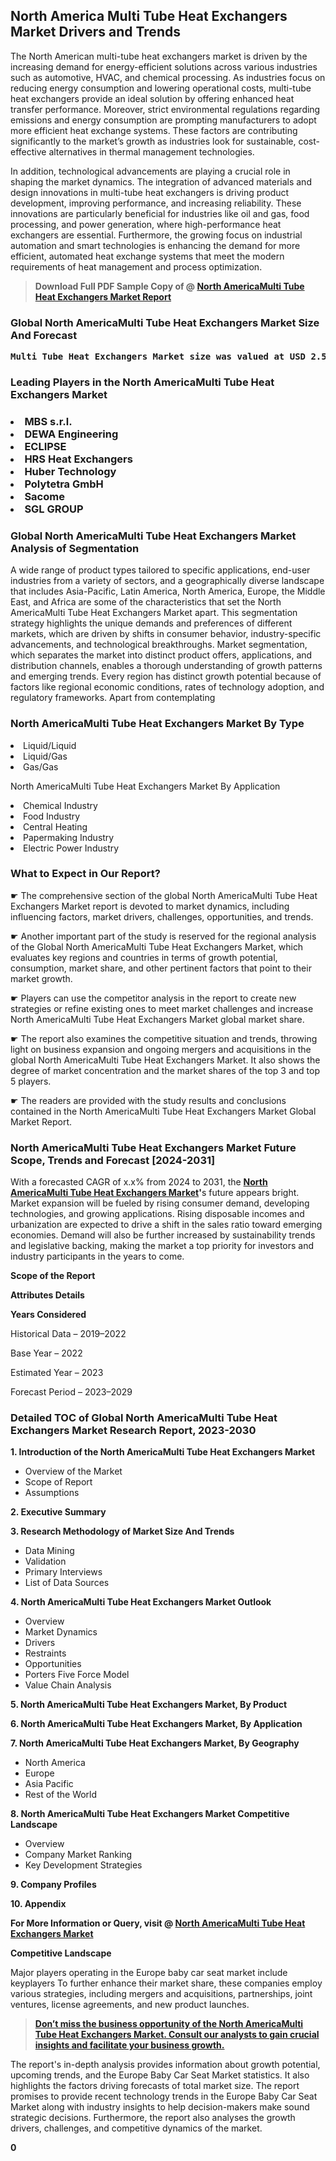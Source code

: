 <p> <h2>North America Multi Tube Heat Exchangers Market Drivers and Trends</h2><p>The North American multi-tube heat exchangers market is driven by the increasing demand for energy-efficient solutions across various industries such as automotive, HVAC, and chemical processing. As industries focus on reducing energy consumption and lowering operational costs, multi-tube heat exchangers provide an ideal solution by offering enhanced heat transfer performance. Moreover, strict environmental regulations regarding emissions and energy consumption are prompting manufacturers to adopt more efficient heat exchange systems. These factors are contributing significantly to the market’s growth as industries look for sustainable, cost-effective alternatives in thermal management technologies.</p><p>In addition, technological advancements are playing a crucial role in shaping the market dynamics. The integration of advanced materials and design innovations in multi-tube heat exchangers is driving product development, improving performance, and increasing reliability. These innovations are particularly beneficial for industries like oil and gas, food processing, and power generation, where high-performance heat exchangers are essential. Furthermore, the growing focus on industrial automation and smart technologies is enhancing the demand for more efficient, automated heat exchange systems that meet the modern requirements of heat management and process optimization.</p></p><blockquote id="" class=""><strong>Download Full PDF Sample Copy of @&nbsp;<a href="https://www.verifiedmarketreports.com/download-sample/?rid=779712&utm_source=GitHub-Jan&utm_medium=280" target="_blank">North AmericaMulti Tube Heat Exchangers Market Report</a>&nbsp;&nbsp;</strong></blockquote><h3 id="" class=""><strong>Global&nbsp;North AmericaMulti Tube Heat Exchangers Market Size And Forecast</strong></h3><pre class="reader-text-block__code-block"><strong>Multi Tube Heat Exchangers Market size was valued at USD 2.5 Billion in 2022 and is projected to reach USD 3.8 Billion by 2030, growing at a CAGR of 6.0% from 2024 to 2030.</strong></pre><h3 id="" class="">Leading Players in the&nbsp;North AmericaMulti Tube Heat Exchangers Market</h3><h3 class=""></Li><Li>MBS s.r.l.</Li><Li> DEWA Engineering</Li><Li> ECLIPSE</Li><Li> HRS Heat Exchangers</Li><Li> Huber Technology</Li><Li> Polytetra GmbH</Li><Li> Sacome</Li><Li> SGL GROUP</h3><h3 id="" class="">Global&nbsp;North AmericaMulti Tube Heat Exchangers Market Analysis of Segmentation</h3><p id="" class="">A wide range of product types tailored to specific applications, end-user industries from a variety of sectors, and a geographically diverse landscape that includes Asia-Pacific, Latin America, North America, Europe, the Middle East, and Africa are some of the characteristics that set the North AmericaMulti Tube Heat Exchangers Market apart. This segmentation strategy highlights the unique demands and preferences of different markets, which are driven by shifts in consumer behavior, industry-specific advancements, and technological breakthroughs. Market segmentation, which separates the market into distinct product offers, applications, and distribution channels, enables a thorough understanding of growth patterns and emerging trends. Every region has distinct growth potential because of factors like regional economic conditions, rates of technology adoption, and regulatory frameworks. Apart from contemplating</p><h3 id="" class="">North AmericaMulti Tube Heat Exchangers Market&nbsp;By Type</h3><p></Li><Li>Liquid/Liquid</Li><Li> Liquid/Gas</Li><Li> Gas/Gas</p><div class="" data-test-id=""><p>North AmericaMulti Tube Heat Exchangers Market&nbsp;By Application</p></div><p class=""></Li><Li>Chemical Industry</Li><Li> Food Industry</Li><Li> Central Heating</Li><Li> Papermaking Industry</Li><Li> Electric Power Industry</p><div class="" data-test-id=""><h3><span class="">What to Expect in Our Report?</span></h3></div><div class="" data-test-id=""><p><span class="">☛ The comprehensive section of the global North AmericaMulti Tube Heat Exchangers Market report is devoted to market dynamics, including influencing factors, market drivers, challenges, opportunities, and trends.</span></p></div><div class="" data-test-id=""><p><span class="">☛ Another important part of the study is reserved for the regional analysis of the Global North AmericaMulti Tube Heat Exchangers Market, which evaluates key regions and countries in terms of growth potential, consumption, market share, and other pertinent factors that point to their market growth.</span></p></div><div class="" data-test-id=""><p><span class="">☛ Players can use the competitor analysis in the report to create new strategies or refine existing ones to meet market challenges and increase North AmericaMulti Tube Heat Exchangers Market global market share.</span></p></div><div class="" data-test-id=""><p><span class="">☛ The report also examines the competitive situation and trends, throwing light on business expansion and ongoing mergers and acquisitions in the global North AmericaMulti Tube Heat Exchangers Market. It also shows the degree of market concentration and the market shares of the top 3 and top 5 players.</span></p></div><div class="" data-test-id=""><p><span class="">☛ The readers are provided with the study results and conclusions contained in the North AmericaMulti Tube Heat Exchangers Market Global Market Report.</span></p></div><div class="" data-test-id=""><h3><span class="">North AmericaMulti Tube Heat Exchangers Market Future Scope, Trends and Forecast [2024-2031]</span></h3></div><div class="" data-test-id=""><p><span class="">With a forecasted CAGR of x.x% from 2024 to 2031, the <strong><a href="https://www.verifiedmarketreports.com/download-sample/?rid=779712&utm_source=GitHub-Jan&utm_medium=280" target="_blank">North AmericaMulti Tube Heat Exchangers Market</a>'</strong>s future appears bright. Market expansion will be fueled by rising consumer demand, developing technologies, and growing applications. Rising disposable incomes and urbanization are expected to drive a shift in the sales ratio toward emerging economies. Demand will also be further increased by sustainability trends and legislative backing, making the market a top priority for investors and industry participants in the years to come.</span></p><p id="ember66" class="ember-view reader-text-block__paragraph"><strong>Scope of the Report</strong></p><p id="ember67" class="ember-view reader-text-block__paragraph"><strong>Attributes Details</strong></p><p id="ember68" class="ember-view reader-text-block__paragraph"><strong>Years Considered</strong></p><p id="ember69" class="ember-view reader-text-block__paragraph">Historical Data &ndash; 2019&ndash;2022</p><p id="ember70" class="ember-view reader-text-block__paragraph">Base Year &ndash; 2022</p><p id="ember71" class="ember-view reader-text-block__paragraph">Estimated Year &ndash; 2023</p><p id="ember72" class="ember-view reader-text-block__paragraph">Forecast Period &ndash; 2023&ndash;2029</p></div><h3 id="" class="">Detailed TOC of Global North AmericaMulti Tube Heat Exchangers Market Research Report, 2023-2030</h3><p id="" class=""><strong>1. Introduction of the North AmericaMulti Tube Heat Exchangers Market</strong></p><ul><li>Overview of the Market</li><li>Scope of Report</li><li>Assumptions</li></ul><p id="" class=""><strong>2. Executive Summary</strong></p><p id="" class=""><strong>3. Research Methodology of Market Size And Trends</strong></p><ul><li>Data Mining</li><li>Validation</li><li>Primary Interviews</li><li>List of Data Sources</li></ul><p id="" class=""><strong>4. North AmericaMulti Tube Heat Exchangers Market Outlook</strong></p><ul><li>Overview</li><li>Market Dynamics</li><li>Drivers</li><li>Restraints</li><li>Opportunities</li><li>Porters Five Force Model</li><li>Value Chain Analysis</li></ul><p id="" class=""><strong>5. North AmericaMulti Tube Heat Exchangers Market, By Product</strong></p><p id="" class=""><strong>6. North AmericaMulti Tube Heat Exchangers Market, By Application</strong></p><p id="" class=""><strong>7. North AmericaMulti Tube Heat Exchangers Market, By Geography</strong></p><ul><li>North America</li><li>Europe</li><li>Asia Pacific</li><li>Rest of the World</li></ul><p id="" class=""><strong>8. North AmericaMulti Tube Heat Exchangers Market Competitive Landscape</strong></p><ul><li>Overview</li><li>Company Market Ranking</li><li>Key Development Strategies</li></ul><p id="" class=""><strong>9. Company Profiles</strong></p><p id="" class=""><strong>10. Appendix</strong></p><p><strong>For More Information or Query, visit&nbsp;@ <a href="https://www.verifiedmarketreports.com/product/multi-tube-heat-exchangers-market/" target="_blank">North AmericaMulti Tube Heat Exchangers Market</a></strong></p><p id="ember61" class="ember-view reader-text-block__paragraph"><strong>Competitive Landscape</strong></p><p id="ember62" class="ember-view reader-text-block__paragraph">Major players operating in the Europe baby car seat market include keyplayers To further enhance their market share, these companies employ various strategies, including mergers and acquisitions, partnerships, joint ventures, license agreements, and new product launches.</p><blockquote id="ember63" class="ember-view reader-text-block__blockquote"><strong><a href="https://www.verifiedmarketreports.com/download-sample/?rid=779712&utm_source=GitHub-Jan&utm_medium=280" target="_blank">Don&rsquo;t miss the business opportunity of the North AmericaMulti Tube Heat Exchangers Market. Consult our analysts to gain crucial insights and facilitate your business growth.</a></strong></blockquote><p id="ember64" class="ember-view reader-text-block__paragraph">The report's in-depth analysis provides information about growth potential, upcoming trends, and the Europe Baby Car Seat Market statistics. It also highlights the factors driving forecasts of total market size. The report promises to provide recent technology trends in the Europe Baby Car Seat Market along with industry insights to help decision-makers make sound strategic decisions. Furthermore, the report also analyses the growth drivers, challenges, and competitive dynamics of the market.</p><p class="ember-view reader-text-block__paragraph"><strong>0</strong></p>
